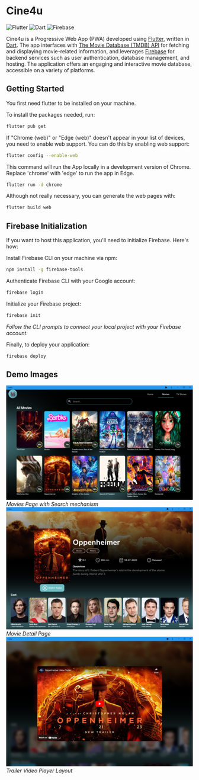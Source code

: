 # Cine4u
![Flutter](https://img.shields.io/badge/-Flutter-02569B?style=flat-square&logo=flutter)
![Dart](https://img.shields.io/badge/-Dart-0175C2?style=flat-square&logo=dart)
![Firebase](https://img.shields.io/badge/-Firebase-FFCA28?style=flat-square&logo=firebase&logoColor=black)

Cine4u is a Progressive Web App (PWA) developed using [Flutter](https://flutter.dev/), written in [Dart](https://dart.dev/). The app interfaces with [The Movie Database (TMDB) API](https://www.themoviedb.org/documentation/api) for fetching and displaying movie-related information, and leverages [Firebase](https://firebase.google.com/) for backend services such as user authentication, database management, and hosting. The application offers an engaging and interactive movie database, accessible on a variety of platforms.

## Getting Started

You first need flutter to be installed on your machine.

To install the packages needed, run:
```bash
flutter pub get
```

If "Chrome (web)" or "Edge (web)" doesn't appear in your list of devices, 
you need to enable web support. You can do this by enabling web support:
```bash
flutter config --enable-web
```

This command will run the App locally in a development version of Chrome.
Replace 'chrome' with 'edge' to run the app in Edge.
```bash
flutter run -d chrome
```

Although not really necessary, you can generate the web pages with:
```bash
flutter build web
```

## Firebase Initialization

If you want to host this application, you'll need to initialize Firebase. Here's how:

Install Firebase CLI on your machine via npm:
```bash
npm install -g firebase-tools
```

Authenticate Firebase CLI with your Google account:
```bash
firebase login
```

Initialize your Firebase project:
```bash
firebase init
```

*Follow the CLI prompts to connect your local project with your Firebase account.*

Finally, to deploy your application:
```bash
firebase deploy
```

## Demo Images

![Movies Page with Search mechanism...](https://github.com/Avion9/Cine4us/blob/main/assets/Demo/Demo_All_Movies.PNG?raw=true)
*Movies Page with Search mechanism*
![Movie Detail Page...](https://github.com/Avion9/Cine4us/blob/main/assets/Demo/Demo_Detail.PNG?raw=true)
*Movie Detail Page*
![Watching Trailer Layout...](https://github.com/Avion9/Cine4us/blob/main/assets/Demo/Demo_Trailer.PNG?raw=true)
*Trailer Video Player Layout*

